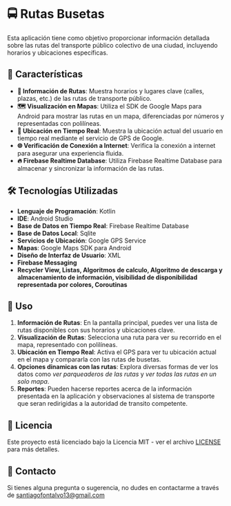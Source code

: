 # 🚍 Rutas Busetas

Esta aplicación tiene como objetivo proporcionar información detallada sobre las rutas del transporte público colectivo de una ciudad, incluyendo horarios y ubicaciones específicas.

## 🌟 Características

- **📅 Información de Rutas**: Muestra horarios y lugares clave (calles, plazas, etc.) de las rutas de transporte público.
- **🗺️ Visualización en Mapas**: Utiliza el SDK de Google Maps para Android para mostrar las rutas en un mapa, diferenciadas por números y representadas con polilíneas.
- **📍 Ubicación en Tiempo Real**: Muestra la ubicación actual del usuario en tiempo real mediante el servicio de GPS de Google.
- **🌐 Verificación de Conexión a Internet**: Verifica la conexión a internet para asegurar una experiencia fluida.
- **🔥 Firebase Realtime Database**: Utiliza Firebase Realtime Database para almacenar y sincronizar la información de las rutas.

## 🛠️ Tecnologías Utilizadas

- **Lenguaje de Programación**: Kotlin
- **IDE**: Android Studio
- **Base de Datos en Tiempo Real**: Firebase Realtime Database
- **Base de Datos Local**: Sqlite
- **Servicios de Ubicación**: Google GPS Service
- **Mapas**: Google Maps SDK para Android
- **Diseño de Interfaz de Usuario**: XML
- **Firebase Messaging**
- **Recycler View, Listas, Algoritmos de calculo, Algoritmo de descarga y almacenamiento de información, visibilidad de disponibilidad representada por colores, Coroutinas** 


## 📖 Uso

1. **Información de Rutas**: En la pantalla principal, puedes ver una lista de rutas disponibles con sus horarios y ubicaciones clave.
2. **Visualización de Rutas**: Selecciona una ruta para ver su recorrido en el mapa, representado con polilíneas.
3. **Ubicación en Tiempo Real**: Activa el GPS para ver tu ubicación actual en el mapa y compararla con las rutas de busetas.
4. **Opciones dinamicas con las rutas**: Explora diversas formas de ver los datos como *ver parqueaderos de las rutas* y *ver todas las rutas en un solo mapa*.
5. **Reportes**: Pueden hacerse reportes acerca de la información presentada en la aplicación y observaciones al sistema de transporte que seran redirigidas a la autoridad de transito competente.


## 📄 Licencia

Este proyecto está licenciado bajo la Licencia MIT - ver el archivo [LICENSE](LICENSE) para más detalles.

## 📧 Contacto

Si tienes alguna pregunta o sugerencia, no dudes en contactarme a través de [santiagofontalvo13@gmail.com](santiagofontalvo13@gmail.com)

